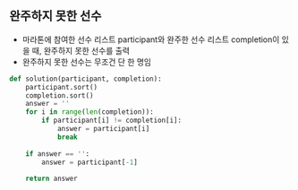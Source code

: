   ## 완주하지 못한 선수
  - 마라톤에 참여한 선수 리스트 participant와 완주한 선수 리스트 completion이 있을 때, 완주하지 못한 선수를 출력
  - 완주하지 못한 선수는 무조건 단 한 명임

```python
def solution(participant, completion):
    participant.sort()
    completion.sort()
    answer = ''
    for i in range(len(completion)):
        if participant[i] != completion[i]:
            answer = participant[i]
            break
            
    if answer == '':
        answer = participant[-1]
        
    return answer
``` 
